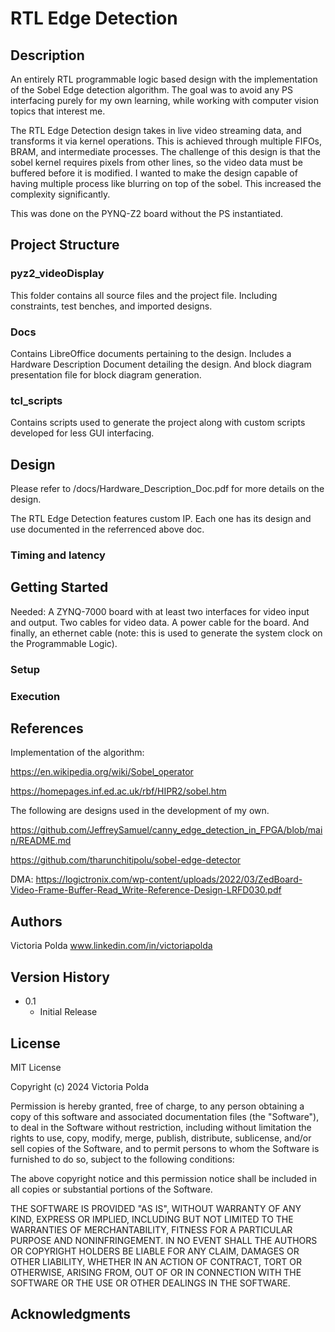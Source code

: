# RTL Edge Detection

## Description
An entirely RTL programmable logic based design with the implementation of the Sobel Edge detection algorithm. 
The goal was to avoid any PS interfacing purely for my own learning, while working with computer vision topics that interest me.

The RTL Edge Detection design takes in live video streaming data, and transforms it via kernel operations. This is achieved through multiple FIFOs, BRAM, and intermediate processes. 
The challenge of this design is that the sobel kernel requires pixels from other lines, so the video data must be buffered before it is modified. I wanted to make the design capable of having multiple process like blurring on top of the sobel. This increased the complexity significantly.

This was done on the PYNQ-Z2 board without the PS instantiated.

## Project Structure
### pyz2_videoDisplay
This folder contains all source files and the project file.
Including constraints, test benches, and imported designs.

### Docs
Contains LibreOffice documents pertaining to the design. Includes a Hardware Description Document detailing the design. And  block diagram presentation file for block diagram generation. 

### tcl_scripts
Contains scripts used to generate the project along with custom scripts developed for less GUI interfacing.

## Design
Please refer to /docs/Hardware_Description_Doc.pdf for more details on the design.

The RTL Edge Detection features custom IP. Each one has its design and use documented in the referrenced above doc.

### Timing and latency

## Getting Started
Needed: 
   A ZYNQ-7000 board with at least two interfaces for video input and output. 
   Two cables for video data. 
   A power cable for the board. 
   And finally, an ethernet cable (note: this is used to generate the system clock on the Programmable Logic).

### Setup


### Execution

## References
Implementation of the algorithm:

https://en.wikipedia.org/wiki/Sobel_operator

https://homepages.inf.ed.ac.uk/rbf/HIPR2/sobel.htm

The following are designs used in the development of my own. 

https://github.com/JeffreySamuel/canny_edge_detection_in_FPGA/blob/main/README.md

https://github.com/tharunchitipolu/sobel-edge-detector

DMA: https://logictronix.com/wp-content/uploads/2022/03/ZedBoard-Video-Frame-Buffer-Read_Write-Reference-Design-LRFD030.pdf

## Authors

Victoria Polda
www.linkedin.com/in/victoriapolda

## Version History

* 0.1
    * Initial Release

## License

MIT License

Copyright (c) 2024 Victoria Polda

Permission is hereby granted, free of charge, to any person obtaining a copy
of this software and associated documentation files (the "Software"), to deal
in the Software without restriction, including without limitation the rights
to use, copy, modify, merge, publish, distribute, sublicense, and/or sell
copies of the Software, and to permit persons to whom the Software is
furnished to do so, subject to the following conditions:

The above copyright notice and this permission notice shall be included in all
copies or substantial portions of the Software.

THE SOFTWARE IS PROVIDED "AS IS", WITHOUT WARRANTY OF ANY KIND, EXPRESS OR
IMPLIED, INCLUDING BUT NOT LIMITED TO THE WARRANTIES OF MERCHANTABILITY,
FITNESS FOR A PARTICULAR PURPOSE AND NONINFRINGEMENT. IN NO EVENT SHALL THE
AUTHORS OR COPYRIGHT HOLDERS BE LIABLE FOR ANY CLAIM, DAMAGES OR OTHER
LIABILITY, WHETHER IN AN ACTION OF CONTRACT, TORT OR OTHERWISE, ARISING FROM,
OUT OF OR IN CONNECTION WITH THE SOFTWARE OR THE USE OR OTHER DEALINGS IN THE
SOFTWARE.

## Acknowledgments

